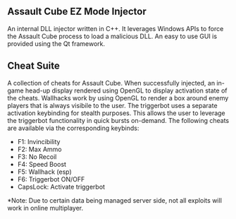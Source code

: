 
## Assault Cube EZ Mode Injector
An internal DLL injector written in C++. It leverages Windows APIs to force the Assault Cube process to load a malicious DLL. An easy to use GUI is provided using the Qt framework.

## Cheat Suite
A collection of cheats for Assault Cube. When successfully injected, an in-game head-up display rendered using OpenGL to display activation state of the cheats. Wallhacks work by using OpenGL to render a box around enemy players that is always visibile to the user. The triggerbot uses a separate activation keybinding for stealth purposes. This allows the user to leverage the triggerbot functionality in quick bursts on-demand. The following cheats are available via the corresponding keybinds:

- F1: Invincibility
- F2: Max Ammo
- F3: No Recoil
- F4: Speed Boost
- F5: Wallhack (esp)
- F6: Triggerbot ON/OFF
- CapsLock: Activate triggerbot

*Note: Due to certain data being managed server side, not all exploits will work in online multiplayer.
